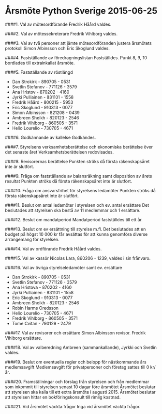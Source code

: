 # Årsmöte Python Sverige 2015-06-25

####1. Val av mötesordförande
Fredrik Håård valdes.

####2. Val av mötessekreterare
Fredrik Vihlborg valdes.

####3. Val av två personer att jämte mötesordföranden justera årsmötets protokoll
Simon Albinsson och Eric Skoglund valdes.

####4. Fastställande av föredragningslistan
Fastställdes. Punkt 8, 9, 10 bordlades till extrainkallat årsmöte.

####5. Fastställande av röstlängd
* Dan Strokirk - 890705 - 0531
* Svetlin Stefanov - 771126 - 3579
* Ana Hristov - 870202 - 4160
* Jyrki Pulliainen - 831101 - 1558
* Fredrik Håård - 800215 - 5953
* Eric Skoglund - 910313 - 0077
* Simon Albinsson - 821208 - 0439
* Ambreen Sheikh - 820123 - 2546
* Fredrik Vihlborg - 860505 - 3571
* Helio Lourelio - 730705 - 4671

####6. Godkännande av kallelse
Godkändes.

####7. Styrelsens verksamhetsberättelse och ekonomiska berättelse över det senaste året
Verksamhetsberättelsen redovisades.

####8. Revisorernas berättelse
Punkten ströks då första räkenskapsåret inte är slutfört.

####9. Fråga om fastställande av balansräkning samt disposition av årets resultat
Punkten ströks då första räkenskapsåret inte är slutfört.

####10. Fråga om ansvarsfrihet för styrelsens ledamöter
Punkten ströks då första räkenskapsåret inte är slutfört.

####11. Beslut om antal ledamöter i styrelsen och ev. antal ersättare
Det beslutades att styrelsen ska bestå av 11 medlemmar och 1 ersättare.

####12. Beslut om mandatperiod
Mandatperiod fastställdes till ett år.

####13. Beslut om ev ersättning till styrelse m.fl.
Det beslutades att en budget på högst 10 000 kr får avsättas för att kunna genomföra diverse arrangemang för styrelsen.

####14. Val av ordförande
Fredrik Håård valdes.

####15. Val av kassör
Nicolas Lara, 860206 - 1239, valdes i sin frånvaro.

####16. Val av övriga styrelseledamöter samt ev. ersättare
* Dan Strokirk - 890705 - 0531
* Svetlin Stefanov - 771126 - 3579
* Ana Hristova - 870202 - 4160
* Jyrki Pulliainen - 831101 - 1558
* Eric Skoglund - 910313 - 0077
* Ambreen Sheikh - 820123 - 2546
* Robin Harms Oredsson
* Helio Lourelio - 730705 - 4671
* Fredrik Vihlborg - 860505 - 3571
* Tome Cvitan - 790129 - 2479

####17. Val av revisorer och ersättare
Simon Albinsson revisor. Fredrik Vihlborg ersättare.

####18. Val av valberedning
Ambreen (sammankallande), Jyrkki och Svetlin valdes.

####19. Beslut om eventuella regler och belopp för nästkommande års medlemsavgift
Medlemsavgift för privatpersoner och företag sattes till 0 kr/år.

####20. Framställningar och förslag från styrelsen och från medlemmar som inkommit till styrelsen senast 10 dagar före årsmötet
Årsmötet beslutar att styrelsen ska kalla till ett extra årsmöte i augusti 2015.
Årsmötet beslutar att styrelsen hittar en bokföringskonsult till rimlig kostnad.

####21. Vid årsmötet väckta frågor
Inga vid årsmötet väckta frågor.
